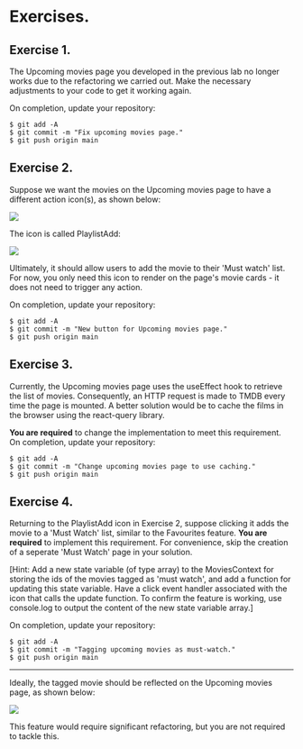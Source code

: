 # Exercises.
## Exercise 1.

The Upcoming movies page you developed in the previous lab no longer works due to the refactoring we carried out. Make the necessary adjustments to your code to get it working again.

On completion, update your repository:
~~~
$ git add -A
$ git commit -m "Fix upcoming movies page."
$ git push origin main
~~~
## Exercise 2.

Suppose we want the movies on the Upcoming movies page to have a different action icon(s), as shown below:

![][buttonw]

The icon is called PlaylistAdd: 

![][playlistadd]

Ultimately, it should allow users to add the movie to their 'Must watch' list. For now, you only need this icon to render on the page's movie cards - it does not need to trigger any action.

On completion, update your repository:
~~~
$ git add -A
$ git commit -m "New button for Upcoming movies page."
$ git push origin main
~~~

## Exercise 3.

Currently, the Upcoming movies page uses the useEffect hook to retrieve the list of movies. Consequently, an HTTP request is made to TMDB every time the page is mounted. A better solution would be to cache the films in the browser using the react-query library. 

__You are required__ to change the implementation to meet this requirement. On completion, update your repository:
~~~
$ git add -A
$ git commit -m "Change upcoming movies page to use caching."
$ git push origin main
~~~

## Exercise 4.

Returning to the PlaylistAdd icon in Exercise 2, suppose clicking it adds the movie to a 'Must Watch' list, similar to the Favourites feature. __You are required__ to implement this requirement. For convenience, skip the creation of a seperate 'Must Watch' page in your solution.

[Hint: Add a new state variable (of type array) to the MoviesContext for storing the ids of the movies tagged as 'must watch', and add a function for updating this state variable. Have a click event handler associated with the icon that calls the update function. To confirm the feature is working, use console.log to output the content of the new state variable array.]

On completion, update your repository:
~~~
$ git add -A
$ git commit -m "Tagging upcoming movies as must-watch."
$ git push origin main
~~~

-----------------------------
Ideally, the tagged movie should be reflected on the Upcoming movies page, as shown below:

![][mustwatch]

This feature would require significant refactoring, but you are not required to tackle this.


[buttonw]: ./img/buttonw.png
[mustwatch]: ./img/mustwatch.png
[playlistadd]: ./img/playlistadd.png